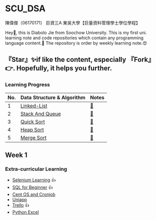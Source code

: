 # SCU_DSA
陳偉傑（06170171）
巨資三A
東吳大學【巨量資料管理學士學位學程】

Hey🙌, this is Diabolo Jie from Soochow University.
This is my first uni. learning note and code repositories which contain any programming language content.🎉
The repository is order by weekly learning note.😍

『Star』✨if like the content, especially 『Fork』👉.
Hopefully, it helps you further.
---


### Learning Progress
| No.  | Data Structure & Algorithm | Notes |
| ------------- | ------------- | ------------- |
| 1 | [Linked-List](https://github.com/sefx5ever/SCU_DSA/tree/master/Week_1)|[📍](https://hackmd.io/@9CYR6Dt4Spaq5KQt88pXvg/H1wfxQv_B)|
| 2 | [Stack And Queue](https://github.com/sefx5ever/SCU_DSA/tree/master/Week_2)|[📍](https://hackmd.io/@9CYR6Dt4Spaq5KQt88pXvg/Hk9ykiUtB)|
| 3 | [Quick Sort](https://github.com/sefx5ever/SCU_DSA/tree/master/Week_3)|[📍](https://hackmd.io/@9CYR6Dt4Spaq5KQt88pXvg/H1MK1iUFH)|
| 4 | [Heap Sort](https://github.com/sefx5ever/SCU_DSA/tree/master/Week_4)|[📍](https://hackmd.io/@9CYR6Dt4Spaq5KQt88pXvg/SJEcyiUtH)|
| 5 | [Merge Sort](https://github.com/sefx5ever/SCU_DSA/tree/master/Week_4)|[📍](https://hackmd.io/@9CYR6Dt4Spaq5KQt88pXvg/rkGNzeQjS)|

## Week 1



### Extra-curricular Learning
* [Selenium Learning](https://hackmd.io/@9CYR6Dt4Spaq5KQt88pXvg/ryBnJPwdr) 👍
* [SQL for Beginner](https://hackmd.io/@9CYR6Dt4Spaq5KQt88pXvg/rkNG5vLwB) 👍
* [Cent OS and Cronjob](https://hackmd.io/@9CYR6Dt4Spaq5KQt88pXvg/r1Qesa1uS)
* [Uniapp](https://hackmd.io/@9CYR6Dt4Spaq5KQt88pXvg/SJeW85FgB)
* [Trello](https://hackmd.io/@9CYR6Dt4Spaq5KQt88pXvg/H1RpeNJsS) 👍
* [Python Excel](https://hackmd.io/@9CYR6Dt4Spaq5KQt88pXvg/HkalGAcYS)





                                                                         
